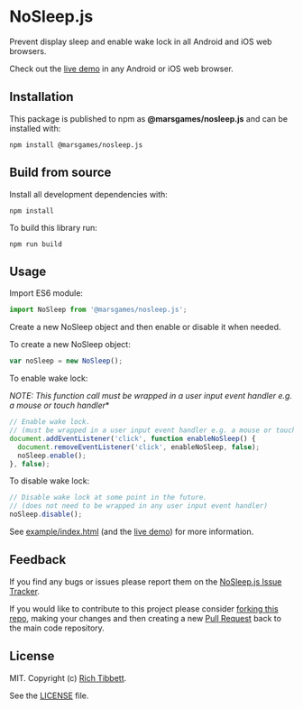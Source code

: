 # NoSleep.js

Prevent display sleep and enable wake lock in all Android and iOS web browsers.

Check out the [live demo](https://richtr.github.io/NoSleep.js/example) in any Android or iOS web browser.

## Installation

This package is published to npm as **@marsgames/nosleep.js** and can be installed with:

`npm install @marsgames/nosleep.js`

## Build from source

Install all development dependencies with:

`npm install`

To build this library run:

`npm run build`

## Usage

Import ES6 module:

```javascript
import NoSleep from '@marsgames/nosleep.js';
```

Create a new NoSleep object and then enable or disable it when needed.

To create a new NoSleep object:

```javascript
var noSleep = new NoSleep();
```

To enable wake lock:

*NOTE: This function call must be wrapped in a user input event handler e.g. a mouse or touch handler**

```javascript
// Enable wake lock.
// (must be wrapped in a user input event handler e.g. a mouse or touch handler)
document.addEventListener('click', function enableNoSleep() {
  document.removeEventListener('click', enableNoSleep, false);
  noSleep.enable();
}, false);
```

To disable wake lock:

```javascript
// Disable wake lock at some point in the future.
// (does not need to be wrapped in any user input event handler)
noSleep.disable();
```

See [example/index.html](https://github.com/Mars-Interactive/NoSleep.js/blob/master/example/index.html) (and the [live demo](https://richtr.github.io/NoSleep.js/example)) for more information.

## Feedback

If you find any bugs or issues please report them on the [NoSleep.js Issue Tracker](https://github.com/Mars-Interactive/NoSleep.js/issues).

If you would like to contribute to this project please consider [forking this repo](https://github.com/Mars-Interactive/NoSleep.js/fork), making your changes and then creating a new [Pull Request](https://github.com/Mars-Interactive/NoSleep.js/pulls) back to the main code repository.

## License

MIT. Copyright (c) [Rich Tibbett](https://twitter.com/_richtr).

See the [LICENSE](https://github.com/Mars-Interactive/NoSleep.js/blob/master/LICENSE) file.

